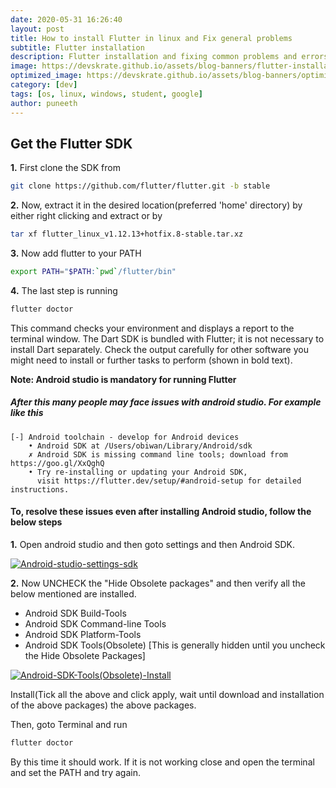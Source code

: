 ```yaml
---
date: 2020-05-31 16:26:40
layout: post
title: How to install Flutter in linux and Fix general problems
subtitle: Flutter installation
description: Flutter installation and fixing common problems and errors
image: https://devskrate.github.io/assets/blog-banners/flutter-installation.jpg
optimized_image: https://devskrate.github.io/assets/blog-banners/optimized/flutter-installation.webp
category: [dev]
tags: [os, linux, windows, student, google]
author: puneeth
---
```


## Get the Flutter SDK

**1.** First clone the SDK from

```bash
git clone https://github.com/flutter/flutter.git -b stable
```

**2.** Now, extract it in the desired location(preferred 'home' directory) by either right clicking and extract or by

```bash
tar xf flutter_linux_v1.12.13+hotfix.8-stable.tar.xz
```

**3.** Now add flutter to your PATH

```bash
export PATH="$PATH:`pwd`/flutter/bin"
```

**4.** The last step is running

```bash
flutter doctor
```

This command checks your environment and displays a report to the terminal window. The Dart SDK is bundled with Flutter; it is not necessary to install Dart separately. Check the output carefully for other software you might need to install or further tasks to perform (shown in bold text).

**Note: Android studio is mandatory for running Flutter**

##### After this many people may face issues with android studio. For example like this

```
[-] Android toolchain - develop for Android devices
    • Android SDK at /Users/obiwan/Library/Android/sdk
    ✗ Android SDK is missing command line tools; download from https://goo.gl/XxQghQ
    • Try re-installing or updating your Android SDK,
      visit https://flutter.dev/setup/#android-setup for detailed instructions.
```

#### To, resolve these issues even after installing Android studio, follow the below steps

**1.** Open android studio and then goto settings and then Android SDK.

<a href="https://devskrate.github.io/assets/images/android/flutter-install-1.webp" data-lightbox="image-2" data-title="Android-studio-settings-sdk"><img width="" src="https://devskrate.github.io/assets/images/android/flutter-install-1.webp" alt="Android-studio-settings-sdk"></a>

**2.** Now UNCHECK the "Hide Obsolete packages" and then verify all the below mentioned are installed.

- Android SDK Build-Tools
- Android SDK Command-line Tools
- Android SDK Platform-Tools
- Android SDK Tools(Obsolete) [This is generally hidden until you uncheck the Hide Obsolete Packages]

<a href="https://devskrate.github.io/assets/images/android/flutter-install-2.webp" data-lightbox="image-2" data-title="Android-SDK-Tools(Obsolete)-Install"><img width="" src="https://devskrate.github.io/assets/images/android/flutter-install-2.webp" alt="Android-SDK-Tools(Obsolete)-Install"></a>

Install(Tick all the above and click apply, wait until download and installation of the above packages) the above packages.

Then, goto Terminal and run

```bash
flutter doctor
```

By this time it should work. If it is not working close and open the terminal and set the PATH and try again.
